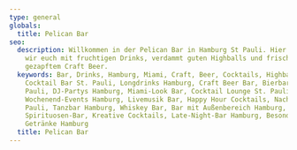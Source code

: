 ```yaml
---
type: general
globals:
  title: Pelican Bar
seo:
  description: Willkommen in der Pelican Bar in Hamburg St Pauli. Hier verwöhnen
    wir euch mit fruchtigen Drinks, verdammt guten Highballs und frisch
    gezapftem Craft Beer.
  keywords: Bar, Drinks, Hamburg, Miami, Craft, Beer, Cocktails, Highballs,
    Cocktail Bar St. Pauli, Longdrinks Hamburg, Craft Beer Bar, Bierbar St.
    Pauli, DJ-Partys Hamburg, Miami-Look Bar, Cocktail Lounge St. Pauli,
    Wochenend-Events Hamburg, Livemusik Bar, Happy Hour Cocktails, Nachtclub St.
    Pauli, Tanzbar Hamburg, Whiskey Bar, Bar mit Außenbereich Hamburg, Wein- und
    Spirituosen-Bar, Kreative Cocktails, Late-Night-Bar Hamburg, Besondere
    Getränke Hamburg
  title: Pelican Bar
---
```

